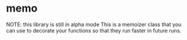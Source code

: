 memo
====

NOTE: this library is still in alpha mode
This is a memoizer class that you can use to decorate your functions so that they run faster in future runs.  
